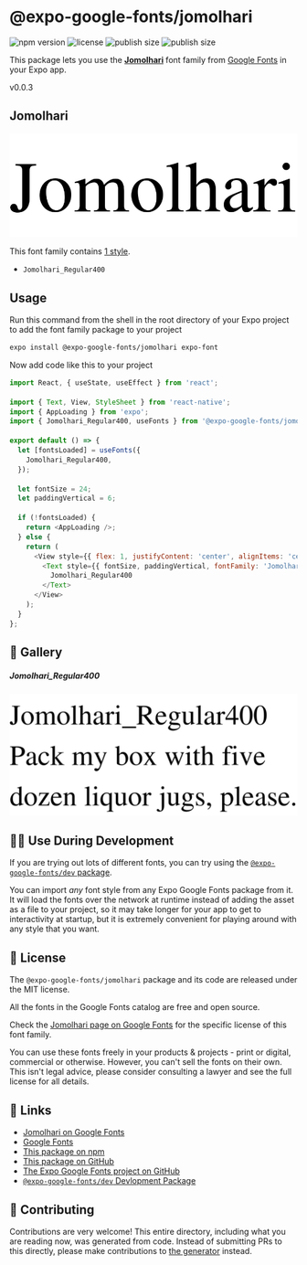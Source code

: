 # @expo-google-fonts/jomolhari

![npm version](https://flat.badgen.net/npm/v/@expo-google-fonts/jomolhari)
![license](https://flat.badgen.net/github/license/expo/google-fonts)
![publish size](https://flat.badgen.net/packagephobia/install/@expo-google-fonts/jomolhari)
![publish size](https://flat.badgen.net/packagephobia/publish/@expo-google-fonts/jomolhari)

This package lets you use the [**Jomolhari**](https://fonts.google.com/specimen/Jomolhari) font family from [Google Fonts](https://fonts.google.com/) in your Expo app.

v0.0.3

## Jomolhari

![Jomolhari](./font-family.png)

This font family contains [1 style](#-gallery).

- `Jomolhari_Regular400`

## Usage

Run this command from the shell in the root directory of your Expo project to add the font family package to your project
```sh
expo install @expo-google-fonts/jomolhari expo-font
```

Now add code like this to your project
```js
import React, { useState, useEffect } from 'react';

import { Text, View, StyleSheet } from 'react-native';
import { AppLoading } from 'expo';
import { Jomolhari_Regular400, useFonts } from '@expo-google-fonts/jomolhari';

export default () => {
  let [fontsLoaded] = useFonts({
    Jomolhari_Regular400,
  });

  let fontSize = 24;
  let paddingVertical = 6;

  if (!fontsLoaded) {
    return <AppLoading />;
  } else {
    return (
      <View style={{ flex: 1, justifyContent: 'center', alignItems: 'center' }}>
        <Text style={{ fontSize, paddingVertical, fontFamily: 'Jomolhari_Regular400' }}>
          Jomolhari_Regular400
        </Text>
      </View>
    );
  }
};

```

## 🔡 Gallery

##### Jomolhari_Regular400
![Jomolhari_Regular400](./3ee25009d9daf59851273c5b12d4656fbdfd943f715735eda3c58bbf19ebd677.ttf.png)


## 👩‍💻 Use During Development

If you are trying out lots of different fonts, you can try using the [`@expo-google-fonts/dev` package](https://github.com/expo/google-fonts/tree/master/font-packages/dev#readme).

You can import *any* font style from any Expo Google Fonts package from it. It will load the fonts
over the network at runtime instead of adding the asset as a file to your project, so it may take longer
for your app to get to interactivity at startup, but it is extremely convenient
for playing around with any style that you want.

## 📖 License

The `@expo-google-fonts/jomolhari` package and its code are released under the MIT license.

All the fonts in the Google Fonts catalog are free and open source.

Check the [Jomolhari page on Google Fonts](https://fonts.google.com/specimen/Jomolhari) for the specific license of this font family.

You can use these fonts freely in your products & projects - print or digital, commercial or otherwise. However, you can't sell the fonts on their own. This isn't legal advice, please consider consulting a lawyer and see the full license for all details.

## 🔗 Links

- [Jomolhari on Google Fonts](https://fonts.google.com/specimen/Jomolhari)
- [Google Fonts](https://fonts.google.com/)
- [This package on npm](https://www.npmjs.com/package/@expo-google-fonts/jomolhari)
- [This package on GitHub](https://github.com/expo/google-fonts/tree/master/font-packages/jomolhari)
- [The Expo Google Fonts project on GitHub](https://github.com/expo/google-fonts)
- [`@expo-google-fonts/dev` Devlopment Package](https://github.com/expo/google-fonts/tree/master/font-packages/dev)


## 🤝 Contributing

Contributions are very welcome! This entire directory, including what you are reading now, was generated from code. Instead of submitting PRs to this directly, please make contributions to [the generator](https://github.com/expo/google-fonts/tree/master/packages/generator) instead.
